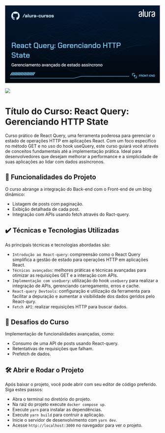 ![](thumbnail.png)

![](https://img.shields.io/github/license/alura-cursos/android-com-kotlin-personalizando-ui)

# Título do Curso: React Query: Gerenciando HTTP State

Curso prático de React Query, uma ferramenta poderosa para gerenciar o estado de operações HTTP em aplicações React. Com um foco específico no método GET e no uso do hook useQuery, este curso guiará você através de conceitos fundamentais até a implementação prática. Ideal para desenvolvedores que desejam melhorar a performance e a simplicidade de suas aplicações ao lidar com dados assíncronos.

## 🔨 Funcionalidades do Projeto

O curso abrange a integração do Back-end com o Front-end de um blog dinâmico:

- Listagem de posts com paginação.
- Exibição detalhada de cada post.
- Integração com APIs usando fetch através do Ract-query.

## ✔️ Técnicas e Tecnologias Utilizadas

As principais técnicas e tecnologias abordadas são:

- `Introdução ao React-query`: compreensão como o React Query simplifica a gestão de estado para operações HTTP em aplicações React.
- `Técnicas avançadas`: melhores práticas e técnicas avançadas para otimizar as requisições GET e a interação com APIs.
- `Implementação com useQuery`: utilização do hook `useQuery` para realizar a integração de APIs, gerenciando carregamento, erros e cache.
- `React-query Devtools`: configuração e utilização da ferramenta para facilitar a depuração e aumentar a visibilidade dos dados geridos pelo React-qury.
- `Fetch API`: realizar requisições HTTP para buscar dados.

## 🎯 Desafios do Curso

Implementação de funcionalidades avançadas, como:

- Consumo de uma API de posts usando React-query.
- Retentativas de requisições que falham.
- Prefetch de dados.

## 🛠️ Abrir e Rodar o Projeto

Após baixar o projeto, você pode abrir com seu editor de código preferido. Siga estes passos:

- Abra o terminal no diretório do projeto.
- Na raiz do projeto execute `docker compose up`.
- Execute `yarn` para instalar as dependências.
- Execute `yarn build` para contruir a aplicação.
- Inicie o servidor de desenvolvimento com `yarn dev`.
- Acesse `http://localhost:3000` no navegador para ver o projeto.
